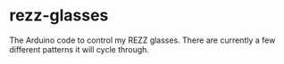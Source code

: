 # rezz-glasses

The Arduino code to control my REZZ glasses. There are currently a few different patterns it will cycle through.
